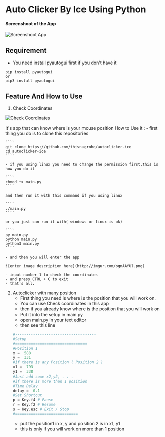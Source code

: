 # Auto Clicker By Ice Using Python 
  

#### Screenshoot of the App

![Screenshoot App](http://imgur.com/ognAAYUl.png)

## Requirement
- You need install pyautogui first if you don't have it
````
pip install pyautogui
or
pip3 install pyautogui
```` 
## Feature And How to Use
1.  Check Coordinates

![Check Coordinates](http://imgur.com/0Ve8dLvl.png)

It's app that can know where is your mouse position
How to Use it :
	- first thing you do is to clone this repositories
	
    ````
	git clone https://github.com/thisnugroho/autoclicker-ice
	cd autoclicker-ice
	````
	
    - if you using linux you need to change the permission first,this is how you do it
	
    ````
	chmod +x main.py
	````
	
    and then run it with this command if you using linux
	
    ````
	./main.py
	````
	
    or you just can run it with( windows or linux is ok)
	
    ````
	py main.py
	python main.py
	python3 main.py
	````
	
    - and then you will enter the app
	
    ![enter image description here](http://imgur.com/ognAAYUl.png)
	
    - input number 1 to check the coordinates
	- and press CTRL + C to exit
	- that's all.
	
2.  Autoclicker with many position
	- First thing you need is where is the position that you will work on.
	- You can use Check coordinates in this app
	- then if you already know where is the position that you will work on
	- Put it into the setup in main.py
	- open main.py in your text editor
	- then see this line
	````python
	#------------------------------------
	#Setup
	#================================
	#Position 1
	x =  588 
	y =  331
	#if there is any Position ( Position 2 )
	x1 =  793
	y1 =  338
	#Just add some x2,y2, . . .
	#if there is more than 1 position
	#Time Delay
	delay =  0.1
	#Set Shortcut
	p = Key.f4 # Pause
	r = Key.f2 # Resume
	s = Key.esc # Exit / Stop
	#============================
	````
	 - put the position1 in x, y and position 2 is in x1, y1
	 - this is only if you will work on more than 1 position